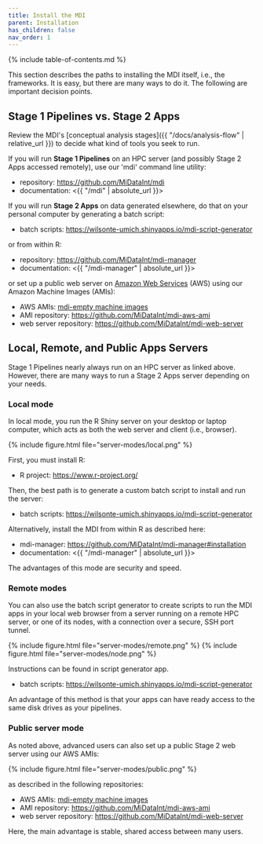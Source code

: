 ```yaml
---
title: Install the MDI
parent: Installation
has_children: false
nav_order: 1
---
```


{% include table-of-contents.md %}

This section describes the paths to installing the MDI itself, 
i.e., the frameworks. It is easy, but there are many ways
to do it. The following are important decision points.

## Stage 1 Pipelines vs. Stage 2 Apps

Review the MDI's 
[conceptual analysis stages]({{ "/docs/analysis-flow" | relative_url }})
to decide what kind of tools you seek to run.

If you will run **Stage 1 Pipelines** on an HPC server
(and possibly Stage 2 Apps accessed remotely),
use our 'mdi' command line utility:

- repository: <https://github.com/MiDataInt/mdi>
- documentation: <{{ "/mdi" | absolute_url }}>

If you will run **Stage 2 Apps** on data generated elsewhere,
do that on your personal computer by generating a
batch script:

- batch scripts: <https://wilsonte-umich.shinyapps.io/mdi-script-generator>

or from within R:

- repository: <https://github.com/MiDataInt/mdi-manager> 
- documentation: <{{ "/mdi-manager" | absolute_url }}>

or set up a public web server on [Amazon Web Services](https://aws.amazon.com/) (AWS)
using our Amazon Machine Images (AMIs):

- AWS AMIs: [mdi-empty machine images](https://us-east-2.console.aws.amazon.com/ec2/v2/home?region=us-east-2#Images:visibility=public-images;v=3;search=:mdi-empty)
- AMI repository: <https://github.com/MiDataInt/mdi-aws-ami>
- web server repository: <https://github.com/MiDataInt/mdi-web-server>

## Local, Remote, and Public Apps Servers

Stage 1 Pipelines nearly always run on an HPC server as linked above.
However, there are many ways to run a Stage 2 Apps server depending 
on your needs.

### Local mode

In local mode, you run the R Shiny server on your desktop or laptop computer,
which acts as both the web server and client (i.e., browser).

{% include figure.html file="server-modes/local.png" %}

First, you must install R:

- R project: <https://www.r-project.org/>

Then, the best path is to generate a custom batch script
to install and run the server:

- batch scripts: <https://wilsonte-umich.shinyapps.io/mdi-script-generator>

Alternatively, install the MDI from within R as described here:

- mdi-manager: <https://github.com/MiDataInt/mdi-manager#installation>
- documentation: <{{ "/mdi-manager" | absolute_url }}>

The advantages of this mode are security and speed.

### Remote modes

You can also use the batch script generator to create
scripts to run the MDI apps in your local web browser from a server
running on a remote HPC server, or one of its nodes, with a connection 
over a secure, SSH port tunnel. 

{% include figure.html file="server-modes/remote.png" %}
{% include figure.html file="server-modes/node.png" %}

Instructions can be found in script generator app.

- batch scripts: <https://wilsonte-umich.shinyapps.io/mdi-script-generator>

An advantage of this method is that your apps can have ready access
to the same disk drives as your pipelines.

### Public server mode

As noted above, advanced users can also set up a public Stage 2 web server
using our AWS AMIs:

{% include figure.html file="server-modes/public.png" %}

as described in the following repositories:

- AWS AMIs: [mdi-empty machine images](https://us-east-2.console.aws.amazon.com/ec2/v2/home?region=us-east-2#Images:visibility=public-images;v=3;search=:mdi-empty)
- AMI repository: <https://github.com/MiDataInt/mdi-aws-ami>
- web server repository: <https://github.com/MiDataInt/mdi-web-server>

Here, the main advantage is stable, shared access between many users.
